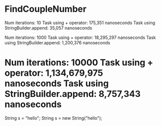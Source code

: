 FindCoupleNumber
================
Num iterations: 10
Task using + operator:          175,351 nanoseconds
Task using StringBuilder.append: 35,057 nanoseconds

Num iterations: 1000
Task using + operator:          18,295,297 nanoseconds
Task using StringBuilder.append: 1,200,376 nanoseconds

Num iterations: 10000
Task using + operator:       1,134,679,975 nanoseconds
Task using StringBuilder.append: 8,757,343 nanoseconds
==================
String s = "hello";
String s = new String("hello");
